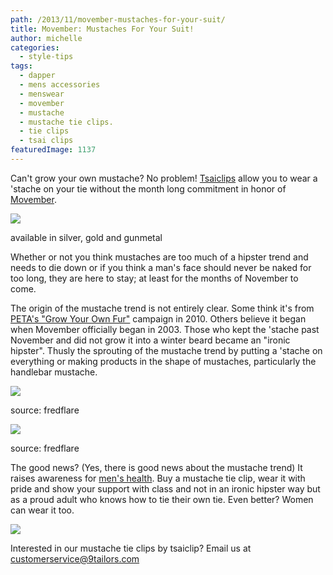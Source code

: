```yaml
---
path: /2013/11/movember-mustaches-for-your-suit/
title: Movember: Mustaches For Your Suit!
author: michelle
categories: 
  - style-tips
tags: 
  - dapper
  - mens accessories
  - menswear
  - movember
  - mustache
  - mustache tie clips.
  - tie clips
  - tsai clips
featuredImage: 1137
---
```

Can't grow your own mustache? No problem! [Tsaiclips](http://www.tsaiclip.com/) allow you to wear a 'stache on your tie without the month long commitment in honor of [Movember](http://us.movember.com/).

[![](http://2.bp.blogspot.com/-HTMkjHizEH4/UnVMns9fJKI/AAAAAAAAAF4/OHhtDtiNgSY/s320/20131101_124512.jpg)](http://2.bp.blogspot.com/-HTMkjHizEH4/UnVMns9fJKI/AAAAAAAAAF4/OHhtDtiNgSY/s1600/20131101_124512.jpg)

available in silver, gold and gunmetal

Whether or not you think mustaches are too much of a hipster trend and needs to die down or if you think a man's face should never be naked for too long, they are here to stay; at least for the months of November to come.

The origin of the mustache trend is not entirely clear. Some think it's from [PETA's "Grow Your Own Fur"](http://features.peta2.com/GrowYourOwnFur/) campaign in 2010. Others believe it began when Movember officially began in 2003. Those who kept the 'stache past November and did not grow it into a winter beard became an "ironic hipster". Thusly the sprouting of the mustache trend by putting a 'stache on everything or making products in the shape of mustaches, particularly the handlebar mustache.

[![](http://www.wastesomecash.com/media/catalog/product/cache/1/image/483x398/9df78eab33525d08d6e5fb8d27136e95/c/r/crustahce-cutter-1.jpg)](http://www.wastesomecash.com/media/catalog/product/cache/1/image/483x398/9df78eab33525d08d6e5fb8d27136e95/c/r/crustahce-cutter-1.jpg)

source: fredflare

[![](http://www.fredflare.com/media/catalog/product/7/8/7883_19767_1_3.jpg)](http://www.fredflare.com/media/catalog/product/7/8/7883_19767_1_3.jpg)

source: fredflare

The good news? (Yes, there is good news about the mustache trend) It raises awareness for [men's health](http://us.movember.com/mens-health). Buy a mustache tie clip, wear it with pride and show your support with class and not in an ironic hipster way but as a proud adult who knows how to tie their own tie. Even better? Women can wear it too.

[![](http://1.bp.blogspot.com/-LIH1cP3qUcs/UnVd7dsbnKI/AAAAAAAAAGI/MyS8bMW63Sg/s320/20131101_131047+(1).jpg)](http://1.bp.blogspot.com/-LIH1cP3qUcs/UnVd7dsbnKI/AAAAAAAAAGI/MyS8bMW63Sg/s1600/20131101_131047+(1).jpg)

Interested in our mustache tie clips by tsaiclip? Email us at customerservice@9tailors.com